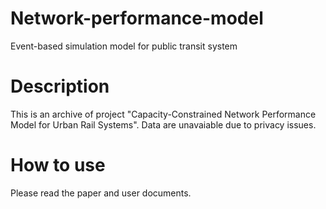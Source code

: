 # Network-performance-model
Event-based simulation model for public transit system

# Description
This is an archive of project "Capacity-Constrained Network Performance Model for Urban Rail Systems". Data are unavaiable due to privacy issues.

# How to use
Please read the paper and user documents.
